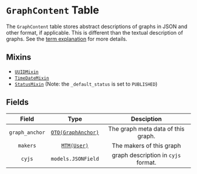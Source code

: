 # `GraphContent` Table

The `GraphContent` table stores abstract descriptions of graphs in JSON and other format, if applicable. This is different than the textual description of graphs. See the [term explanation](/RFCs/backend/database/tutorial_related_tables/introduction.md#Graph) for more details.  

## Mixins 

* [`UUIDMixin`](/RFCs/backend/database/mixins.md#UUIDMixin)
* [`TimeDateMixin`](/RFCs/backend/database/mixins.md#TimeDateMixin)
* [`StatusMixin`](/RFCs/backend/database/mixins.md#StatusMixin) (Note: the `_default_status` is set to `PUBLISHED`)

## Fields

|     Field      |                             Type                             |             Desciption              |
| :------------: | :----------------------------------------------------------: | :---------------------------------: |
| `graph_anchor` | [`OTO(GraphAnchor)`](/RFCs/backend/database/tutorial_related_tables/graph/graph_anchor_table.md) | The graph meta data of this graph.  |
|    `makers`    | [`MTM(User)`](/RFCs/backend/database/user_system/user_table.md) |      The makers of this graph       |
|     `cyjs`     |                      `models.JSONField`                      | graph description in `cyjs` format. |